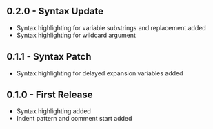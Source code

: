 ## 0.2.0 - Syntax Update
* Syntax highlighting for variable substrings and replacement added
* Syntax highlighting for wildcard argument

## 0.1.1 - Syntax Patch
* Syntax highlighting for delayed expansion variables added

## 0.1.0 - First Release
* Syntax highlighting added
* Indent pattern and comment start added

